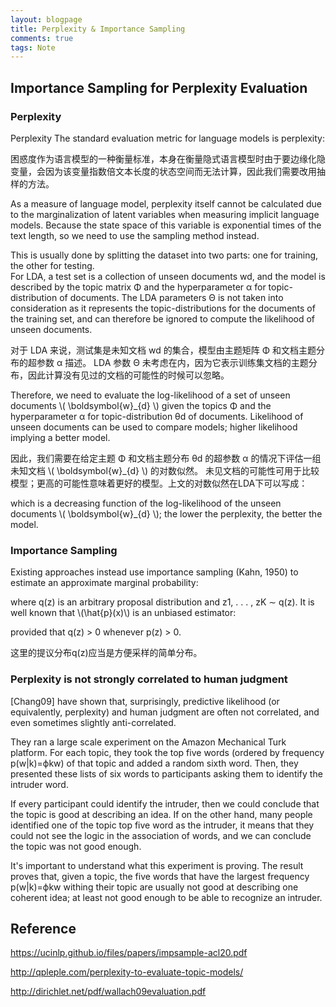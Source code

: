 ```yaml
---
layout: blogpage
title: Perplexity & Importance Sampling
comments: true
tags: Note 
---
```




## Importance Sampling for Perplexity Evaluation ##

### Perplexity ###

Perplexity The standard evaluation metric for
language models is perplexity:

<!-- 
$$
\mathrm{PPL}=\exp \left(-\frac{1}{T} \sum_{t=1}^{T} \log p\left(x_{t} \mid x_{<t}\right)\right)
$$



where \\( p(\boldsymbol{x_{t}}, \boldsymbol{x_{<t}}) \\) is the marginal likelihood of the token \\(x_{t} \\) conditioned on the previous tokens \\(x_{<t} \\) . By the chain rule of probabilities \\( p(\boldsymbol{x})=\prod_{t=1}^{T} p\left(x_{t} \mid x_{<t}\right) . \\) Perplexity can be intractable to compute for latent language models since it requires marginalizing out the latent variable (e.g., \\( p(\boldsymbol{x})=\sum_{z} p(\boldsymbol{x}, \boldsymbol{z}) \\)  whose state space is often exponential in the length of the text.

-->

困惑度作为语言模型的一种衡量标准，本身在衡量隐式语言模型时由于要边缘化隐变量，会因为该变量指数倍文本长度的状态空间而无法计算，因此我们需要改用抽样的方法。

As a measure of language model, perplexity itself cannot be calculated due to the marginalization of latent variables when measuring implicit language models. Because the state space of this variable is exponential times of the text length, so we need to use the sampling method instead.


This is usually done by splitting the dataset into two parts: one for training, the other for testing.  
For LDA, a test set is a collection of unseen documents wd, and the model is described by the topic matrix Φ and the hyperparameter α for topic-distribution of documents. The LDA parameters Θ is not taken into consideration as it represents the topic-distributions for the documents of the training set, and can therefore be ignored to compute the likelihood of unseen documents.

对于 LDA 来说，测试集是未知文档 wd 的集合，模型由主题矩阵 Φ 和文档主题分布的超参数 α 描述。 LDA 参数 Θ 未考虑在内，因为它表示训练集文档的主题分布，因此计算没有见过的文档的可能性的时候可以忽略。

Therefore, we need to evaluate the log-likelihood of a set of unseen documents \\( \boldsymbol{w}_{d} \\) given the topics Φ and the hyperparameter α for topic-distribution θd of documents. Likelihood of unseen documents can be used to compare models; higher likelihood implying a better model.


因此，我们需要在给定主题 Φ 和文档主题分布 θd 的超参数 α 的情况下评估一组未知文档 <span>\\( \boldsymbol{w}_{d} \\)<span> 的对数似然。 未见文档的可能性可用于比较模型；更高的可能性意味着更好的模型。上文的对数似然在LDA下可以写成：

<!-- 

$$ \log p\left(x_{t} \mid x_{<t}\right) = \log p(\boldsymbol{w} \mid \boldsymbol{\Phi}, \alpha)=\sum_{d} \log p\left(\boldsymbol{w}_{d} \mid \boldsymbol{\Phi}, \alpha\right) $$

-->

which is a decreasing function of the log-likelihood of the unseen documents \\( \boldsymbol{w}_{d} \\); the lower the perplexity, the better the model.



### Importance Sampling  ###

Existing approaches instead use importance sampling (Kahn, 1950) to estimate an approximate marginal probability:

<!-- 

$$
\hat{p}(\boldsymbol{x})=\frac{1}{K} \sum_{k=1}^{K} \frac{p\left(\boldsymbol{x}, \boldsymbol{z}_{k}\right)}{q\left(\boldsymbol{z}_{k}\right)}
$$

-->

where q(z) is an arbitrary proposal distribution and
z1, . . . , zK ∼ q(z). It is well known that \\(\hat{p}(x)\\) is an unbiased estimator:

<!-- 

$$
\mathbb{E}_{z_{k} \sim q(z)}[\hat{p}(x)]=p(x)
$$

-->


provided that q(z) > 0 whenever p(z) > 0.

这里的提议分布q(z)应当是方便采样的简单分布。


### Perplexity is not strongly correlated to human judgment

[Chang09] have shown that, surprisingly, predictive likelihood (or equivalently, perplexity) and human judgment are often not correlated, and even sometimes slightly anti-correlated.

They ran a large scale experiment on the Amazon Mechanical Turk platform. For each topic, they took the top five words (ordered by frequency p(w|k)=ϕkw) of that topic and added a random sixth word. Then, they presented these lists of six words to participants asking them to identify the intruder word.

If every participant could identify the intruder, then we could conclude that the topic is good at describing an idea. If on the other hand, many people identified one of the topic top five word as the intruder, it means that they could not see the logic in the association of words, and we can conclude the topic was not good enough.

It's important to understand what this experiment is proving. The result proves that, given a topic, the five words that have the largest frequency p(w|k)=ϕkw withing their topic are usually not good at describing one coherent idea; at least not good enough to be able to recognize an intruder.

## Reference ##

https://ucinlp.github.io/files/papers/impsample-acl20.pdf

http://qpleple.com/perplexity-to-evaluate-topic-models/

http://dirichlet.net/pdf/wallach09evaluation.pdf

<script type="text/javascript" src="http://cdn.mathjax.org/mathjax/latest/MathJax.js?config=default"></script>